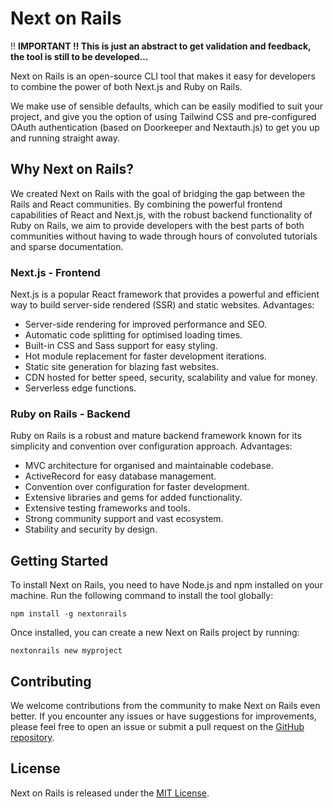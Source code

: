 # Next on Rails

!! **IMPORTANT !!
This is just an abstract to get validation and feedback, the tool is still to be developed…**

Next on Rails is an open-source CLI tool that makes it easy for developers to combine the power of both Next.js and Ruby on Rails.

We make use of sensible defaults, which can be easily modified to suit your project, and give you the option of using Tailwind CSS and pre-configured OAuth authentication (based on Doorkeeper and Nextauth.js) to get you up and running straight away.

## Why Next on Rails?

We created Next on Rails with the goal of bridging the gap between the Rails and React communities. By combining the powerful frontend capabilities of React and Next.js, with the robust backend functionality of Ruby on Rails, we aim to provide developers with the best parts of both communities without having to wade through hours of convoluted tutorials and sparse documentation.

### Next.js - Frontend

Next.js is a popular React framework that provides a powerful and efficient way to build server-side rendered (SSR) and static websites. Advantages:

- Server-side rendering for improved performance and SEO.
- Automatic code splitting for optimised loading times.
- Built-in CSS and Sass support for easy styling.
- Hot module replacement for faster development iterations.
- Static site generation for blazing fast websites.
- CDN hosted for better speed, security, scalability and value for money.
- Serverless edge functions.

### Ruby on Rails - Backend

Ruby on Rails is a robust and mature backend framework known for its simplicity and convention over configuration approach. Advantages:

- MVC architecture for organised and maintainable codebase.
- ActiveRecord for easy database management.
- Convention over configuration for faster development.
- Extensive libraries and gems for added functionality.
- Extensive testing frameworks and tools.
- Strong community support and vast ecosystem.
- Stability and security by design.

## Getting Started

To install Next on Rails, you need to have Node.js and npm installed on your machine. Run the following command to install the tool globally:

```
npm install -g nextonrails
```

Once installed, you can create a new Next on Rails project by running:

```
nextonrails new myproject
```

## Contributing

We welcome contributions from the community to make Next on Rails even better. If you encounter any issues or have suggestions for improvements, please feel free to open an issue or submit a pull request on the [GitHub repository](https://github.com/nextonrails/nextonrails).

## License

Next on Rails is released under the [MIT License](https://opensource.org/licenses/MIT).
